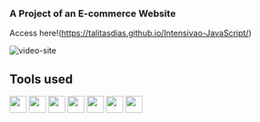 ### A Project of an E-commerce Website
Access here!(https://talitasdias.github.io/Intensivao-JavaScript/)

![video-site](https://github.com/talitasdias/Intensivao-JavaScript/assets/123988772/7d8ab54a-4b05-44ee-b798-bc6be6036081)

## Tools used
<p>
<img width="30px" src="https://cdn.jsdelivr.net/gh/devicons/devicon/icons/html5/html5-original.svg" />
<img width="30px" src="https://cdn.jsdelivr.net/gh/devicons/devicon/icons/tailwindcss/tailwindcss-plain.svg" />
<img width="30px" src="https://cdn.jsdelivr.net/gh/devicons/devicon/icons/javascript/javascript-original.svg" />
<img width="30px" src="https://cdn.jsdelivr.net/gh/devicons/devicon/icons/nodejs/nodejs-original.svg" />
<img width="30px" src="https://cdn.jsdelivr.net/gh/devicons/devicon/icons/npm/npm-original-wordmark.svg" />
<img width="30px" src="https://avatars.githubusercontent.com/u/65625612?s=280&v=4" />
<img width="30px" src="https://cdn.jsdelivr.net/gh/devicons/devicon/icons/git/git-original.svg" />
</p>
